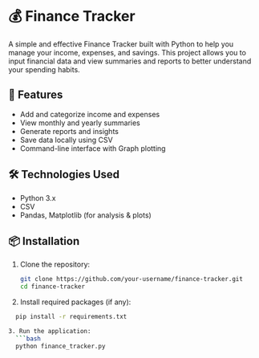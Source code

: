 # 💰 Finance Tracker

A simple and effective Finance Tracker built with Python to help you manage your income, expenses, and savings. This project allows you to input financial data and view summaries and reports to better understand your spending habits.

## 🚀 Features

- Add and categorize income and expenses
- View monthly and yearly summaries
- Generate reports and insights
- Save data locally using CSV
- Command-line interface with Graph plotting

## 🛠 Technologies Used

- Python 3.x
- CSV
- Pandas, Matplotlib (for analysis & plots)

## 📦 Installation

1. Clone the repository:
   ```bash
   git clone https://github.com/your-username/finance-tracker.git
   cd finance-tracker
   
2. Install required packages (if any):
  ```bash
    pip install -r requirements.txt

3. Run the application:
    ```bash
    python finance_tracker.py
